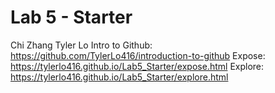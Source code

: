 # Lab 5 - Starter
Chi Zhang
Tyler Lo
Intro to Github: https://github.com/TylerLo416/introduction-to-github
Expose: https://tylerlo416.github.io/Lab5_Starter/expose.html
Explore: https://tylerlo416.github.io/Lab5_Starter/explore.html
